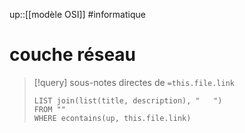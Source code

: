 up::[[modèle OSI]]
#informatique 
# couche réseau


> [!query] sous-notes directes de `=this.file.link`
> ```dataview
> LIST join(list(title, description), "   ")
> FROM ""
> WHERE econtains(up, this.file.link)
> ```


